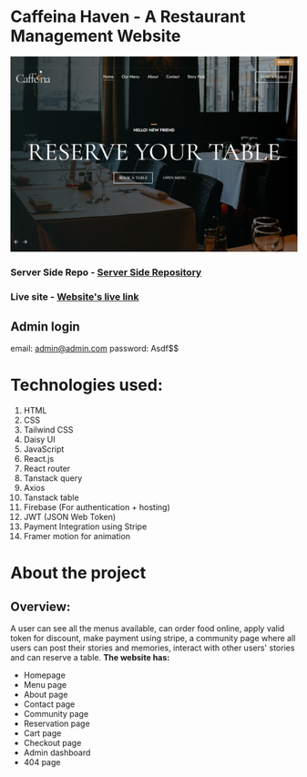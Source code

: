 # Caffeina Haven - A Restaurant Management Website

![Website's hero section](./src/assets/caffeina-hero-section.png)

### Server Side Repo - [Server Side Repository](https://github.com/nahidul-fahim/caffeina-haven-server)
### Live site - [Website's live link](https://caffeina-haven.web.app)

## Admin login
email: admin@admin.com
password: Asdf$$

# Technologies used:
 1. HTML
 2. CSS
 3. Tailwind CSS
 4. Daisy UI
 5. JavaScript
 6. React.js
 7. React router
 8. Tanstack query
 9. Axios
 10. Tanstack table
 11. Firebase (For authentication + hosting)
 12. JWT (JSON Web Token)
 13. Payment Integration using Stripe
 14. Framer motion for animation

 # About the project

## Overview:
A user can see all the menus available, can order food online, apply valid token for discount, make payment using stripe, a community page where all users can post their stories and memories, interact with other users' stories and can reserve a table.
 **The website has:**
 * Homepage
 * Menu page
 * About page
 * Contact page
 * Community page
 * Reservation page
 * Cart page
 * Checkout page
 * Admin dashboard
 * 404 page 